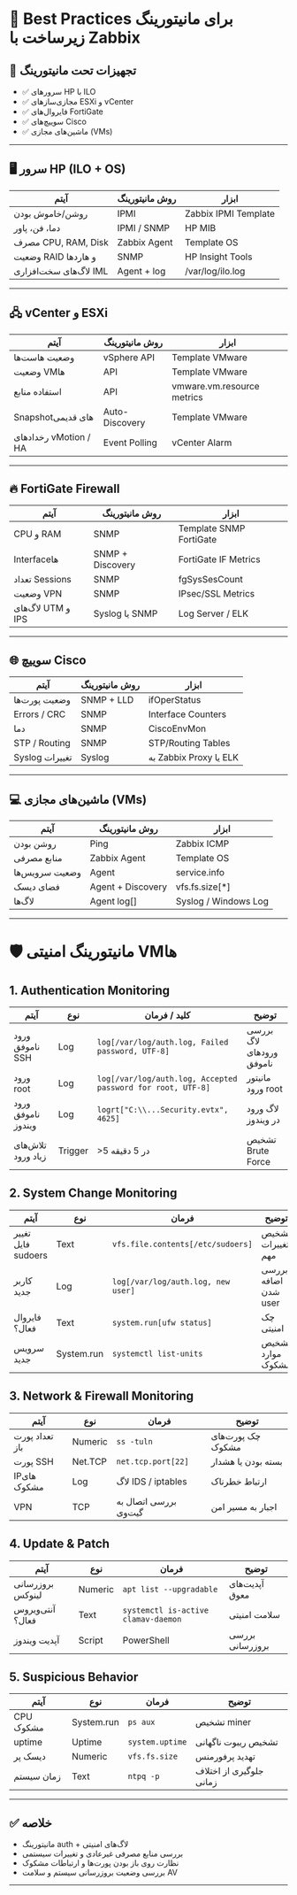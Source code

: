 
# 📘 Best Practices برای مانیتورینگ زیرساخت با Zabbix

## 🧩 تجهیزات تحت مانیتورینگ

- ✅ سرورهای HP با ILO
- ✅ مجازی‌سازهای ESXi و vCenter
- ✅ فایروال‌های FortiGate
- ✅ سوییچ‌های Cisco
- ✅ ماشین‌های مجازی (VMs)


---

## 🖥️ سرور HP (ILO + OS)

| آیتم | روش مانیتورینگ | ابزار |
|------|------------------|-------|
| روشن/خاموش بودن | IPMI | Zabbix IPMI Template |
| دما، فن، پاور | IPMI / SNMP | HP MIB |
| مصرف CPU, RAM, Disk | Zabbix Agent | Template OS |
| وضعیت RAID و هاردها | SNMP | HP Insight Tools |
| لاگ‌های سخت‌افزاری IML | Agent + log | /var/log/ilo.log |

---

## 🖧 vCenter و ESXi

| آیتم | روش مانیتورینگ | ابزار |
|------|------------------|-------|
| وضعیت هاست‌ها | vSphere API | Template VMware |
| وضعیت VMها | API | Template VMware |
| استفاده منابع | API | vmware.vm.resource metrics |
| Snapshotهای قدیمی | Auto-Discovery | Template VMware |
| رخدادهای vMotion / HA | Event Polling | vCenter Alarm |

---

## 🔥 FortiGate Firewall

| آیتم | روش مانیتورینگ | ابزار |
|------|------------------|-------|
| CPU و RAM | SNMP | Template SNMP FortiGate |
| Interfaceها | SNMP + Discovery | FortiGate IF Metrics |
| تعداد Sessions | SNMP | fgSysSesCount |
| وضعیت VPN | SNMP | IPsec/SSL Metrics |
| لاگ‌های UTM و IPS | Syslog یا SNMP | Log Server / ELK |

---

## 🌐 سوییچ Cisco

| آیتم | روش مانیتورینگ | ابزار |
|------|------------------|-------|
| وضعیت پورت‌ها | SNMP + LLD | ifOperStatus |
| Errors / CRC | SNMP | Interface Counters |
| دما | SNMP | CiscoEnvMon |
| STP / Routing | SNMP | STP/Routing Tables |
| Syslog تغییرات | Syslog | به Zabbix Proxy یا ELK |

---

## 💻 ماشین‌های مجازی (VMs)

| آیتم | روش مانیتورینگ | ابزار |
|------|------------------|-------|
| روشن بودن | Ping | Zabbix ICMP |
| منابع مصرفی | Zabbix Agent | Template OS |
| وضعیت سرویس‌ها | Agent | service.info |
| فضای دیسک | Agent + Discovery | vfs.fs.size[*] |
| لاگ‌ها | Agent log[] | Syslog / Windows Log |

---

# 🛡️ مانیتورینگ امنیتی VMها

## 1. Authentication Monitoring

| آیتم | نوع | کلید / فرمان | توضیح |
|------|------|---------------|--------|
| ورود ناموفق SSH | Log | `log[/var/log/auth.log, Failed password, UTF-8]` | بررسی لاگ ورودهای ناموفق |
| ورود root | Log | `log[/var/log/auth.log, Accepted password for root, UTF-8]` | مانیتور ورود root |
| ورود ناموفق ویندوز | Log | `logrt["C:\\...Security.evtx", 4625]` | لاگ ورود در ویندوز |
| تلاش‌های زیاد ورود | Trigger | >5 در 5 دقیقه | تشخیص Brute Force |

## 2. System Change Monitoring

| آیتم | نوع | فرمان | توضیح |
|------|------|--------|--------|
| تغییر فایل sudoers | Text | `vfs.file.contents[/etc/sudoers]` | تشخیص تغییرات مهم |
| کاربر جدید | Log | `log[/var/log/auth.log, new user]` | بررسی اضافه شدن user |
| فایروال فعال؟ | Text | `system.run[ufw status]` | چک امنیتی |
| سرویس جدید | System.run | `systemctl list-units` | تشخیص موارد مشکوک |

## 3. Network & Firewall Monitoring

| آیتم | نوع | فرمان | توضیح |
|------|------|--------|--------|
| تعداد پورت باز | Numeric | `ss -tuln` | چک پورت‌های مشکوک |
| پورت SSH | Net.TCP | `net.tcp.port[22]` | بسته بودن یا هشدار |
| IPهای مشکوک | Log | لاگ IDS / iptables | ارتباط خطرناک |
| VPN | TCP | بررسی اتصال به گیت‌وی | اجبار به مسیر امن |

## 4. Update & Patch

| آیتم | نوع | فرمان | توضیح |
|------|------|--------|--------|
| بروزرسانی لینوکس | Numeric | `apt list --upgradable` | آپدیت‌های معوق |
| آنتی‌ویروس فعال؟ | Text | `systemctl is-active clamav-daemon` | سلامت امنیتی |
| آپدیت ویندوز | Script | PowerShell | بررسی بروزرسانی |

## 5. Suspicious Behavior

| آیتم | نوع | فرمان | توضیح |
|------|------|--------|--------|
| CPU مشکوک | System.run | `ps aux` | تشخیص miner |
| uptime | Uptime | `system.uptime` | تشخیص ریبوت ناگهانی |
| دیسک پر | Numeric | `vfs.fs.size` | تهدید پرفورمنس |
| زمان سیستم | Text | `ntpq -p` | جلوگیری از اختلاف زمانی |

---

## ✅ خلاصه

- مانیتورینگ auth + لاگ‌های امنیتی
- بررسی منابع مصرفی غیرعادی و تغییرات سیستمی
- نظارت روی باز بودن پورت‌ها و ارتباطات مشکوک
- بررسی وضعیت بروزرسانی سیستم و سلامت AV

---
